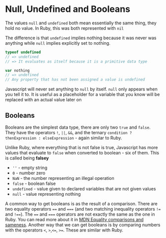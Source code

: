 # Null, Undefined and Booleans

The values `null` and `undefined` both mean essentially the same thing, they hold no value. In Ruby, this was both represented with `nil`

The difference is that `undefined` implies nothing because it was never was anything while `null` implies explicitly set to nothing.

```js
typeof undefined
// => undefined
// => It evaluates as itself because it is a primitive data type

var nothing
// => undefined
// Any property that has not been assigned a value is undefined

```

Javascript will never set anything to `null` by itself. `null` only appears when you tell it to. It is useful as a placeholder for a variable that you know will be replaced with an actual value later on


## Booleans

Booleans are the simplest data type, there are only two `true` and `false`. They have the operators `!`, `||`, `&&`, and the ternary `condition ? thenExpression : elseExpression` - again similar to Ruby.

Unlike Ruby, where everything that is not false is true, Javascript has more values that evaluate to `false` when converted to boolean - six of them. This is called being **falsey**
  - `''` - empty string
  - `0` - number zero
  - `NaN` - the number representing an illegal operation
  - `false` - boolean false
  - `undefined` - value given to declared variables that are not given values
  - `null` - value representing nothing

A common way to get booleans is as the result of a comparison. There are two equality operators `==` and `===` (and two matching inequality operators `!=` and `!==`). The `==` and `===` operators are not exactly the same as the one in Ruby. You can read more about it in [MDN Equality comparisons and sameness](https://developer.mozilla.org/en-US/docs/Web/JavaScript/Equality_comparisons_and_sameness). Another way that we can get booleans is by comparing numbers with the operators `<`, `>`,`<=`, `>=`. These are similar with Ruby.